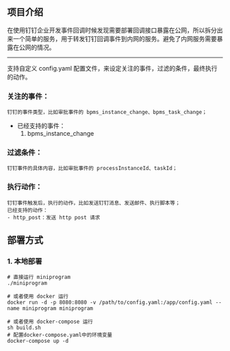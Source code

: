 ## 项目介绍
在使用钉钉企业开发事件回调时候发现需要部署回调接口暴露在公网，所以拆分出来一个简单的服务，用于转发钉钉回调事件到内网的服务。避免了内网服务需要暴露在公网的情况。

---
支持自定义 config.yaml 配置文件，来设定关注的事件，过滤的条件，最终执行的动作。
### 关注的事件：
    钉钉的事件类型，比如审批事件的 bpms_instance_change、bpms_task_change；
- 已经支持的事件：
    1. bpms_instance_change
### 过滤条件：
    钉钉事件的具体内容，比如审批事件的 processInstanceId、taskId；
### 执行动作：
    钉钉事件触发后，执行的动作，比如发送钉钉消息、发送邮件、执行脚本等；
    已经支持的动作：
    - http_post：发送 http post 请求

## 部署方式
### 1. 本地部署
```shell
# 直接运行 miniprogram
./miniprogram

# 或者使用 docker 运行
docker run -d -p 8080:8080 -v /path/to/config.yaml:/app/config.yaml --name miniprogram miniprogram

# 或者使用 docker-compose 运行
sh build.sh
# 配置docker-compose.yaml中的环境变量
docker-compose up -d
```